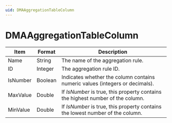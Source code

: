 ```yaml
---
uid: DMAAggregationTableColumn
---
```


# DMAAggregationTableColumn

| Item     | Format  | Description                                                                     |
|----------|---------|---------------------------------------------------------------------------------|
| Name     | String  | The name of the aggregation rule.                                               |
| ID       | Integer | The aggregation rule ID.                                                        |
| IsNumber | Boolean | Indicates whether the column contains numeric values (integers or decimals).    |
| MaxValue | Double  | If *IsNumber* is true, this property contains the highest number of the column. |
| MinValue | Double  | If *IsNumber* is true, this property contains the lowest number of the column.  |
